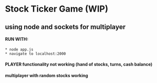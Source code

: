 # Stock Ticker Game (WIP)
## using node and sockets for multiplayer

#### RUN WITH:
    * node app.js
    * navigate to localhost:2000

#### PLAYER functionality not working (hand of stocks, turns, cash balance)
#### multiplayer with random stocks working